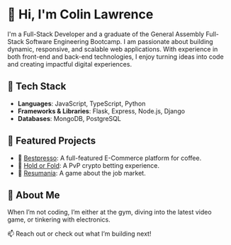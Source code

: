 # 👋 Hi, I'm Colin Lawrence

I'm a Full-Stack Developer and a graduate of the General Assembly Full-Stack Software Engineering Bootcamp. I am passionate about building dynamic, responsive, and scalable web applications. With experience in both front-end and back-end technologies, I enjoy turning ideas into code and creating impactful digital experiences.

## 🚀 Tech Stack
- **Languages**: JavaScript, TypeScript, Python
- **Frameworks & Libraries**: Flask, Express, Node.js, Django
- **Databases**: MongoDB, PostgreSQL

## 🌟 Featured Projects
- 🔹 [Bestpresso](https://github.com/ColinLawrence95/bestspresso-front-end): A full-featured E-Commerce platform for coffee.
- 🔹 [Hold or Fold](https://github.com/ColinLawrence95/Hold-or-Fold): A PvP crypto betting experience.
- 🔹 [Resumania](https://github.com/ColinLawrence95/Resumania): A game about the job market.

## 🎯 About Me
When I’m not coding, I’m either at the gym, diving into the latest video game, or tinkering with electronics.

📫 Reach out or check out what I’m building next!
